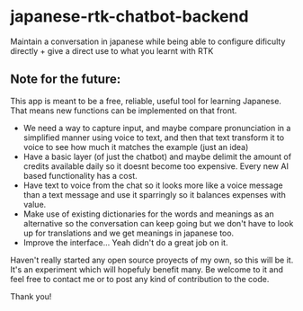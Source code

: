 # japanese-rtk-chatbot-backend
 Maintain a conversation in japanese while being able to configure dificulty directly + give a direct use to what you learnt with RTK

## Note for the future:

This app is meant to be a free, reliable, useful tool for learning Japanese. That means new functions can be implemented on that front.

- We need a way to capture input, and maybe compare pronunciation in a simplified manner using voice to text, and then that text transform it to voice to see how much it matches the example (just an idea)
- Have a basic layer (of just the chatbot) and maybe delimit the amount of credits available daily so it doesnt become too expensive. Every new AI based functionality has a cost.
- Have text to voice from the chat so it looks more like a voice message than a text message and use it sparringly so it balances expenses with value.
- Make use of existing dictionaries for the words and meanings as an alternative so the conversation can keep going but we don't have to look up for translations and we get meanings in japanese too.
- Improve the interface... Yeah didn't do a great job on it.

Haven't really started any open source proyects of my own, so this will be it. It's an experiment which will hopefuly benefit many. Be welcome to it and feel free to contact me or to post any kind of contribution to the code.

Thank you!
